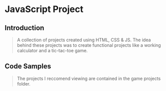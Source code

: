# JavaScript Project

## Introduction

> A collection of projects created using HTML, CSS & JS. The idea behind these projects was to create functional projects like a working calculator and a tic-tac-toe game.

## Code Samples

> The projects I reccomend viewing are contained in the game projects folder.
